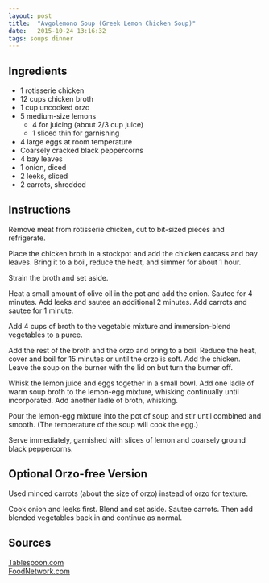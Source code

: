 ```yaml
---
layout: post
title:  "Avgolemono Soup (Greek Lemon Chicken Soup)"
date:   2015-10-24 13:16:32
tags: soups dinner
---
```


Ingredients
-----------
- 1 rotisserie chicken
- 12 cups chicken broth
- 1 cup uncooked orzo
- 5 medium-size lemons
  - 4 for juicing (about 2/3 cup juice)
  - 1 sliced thin for garnishing
- 4 large eggs at room temperature
- Coarsely cracked black peppercorns
- 4 bay leaves
- 1 onion, diced
- 2 leeks, sliced
- 2 carrots, shredded

Instructions
------------

Remove meat from rotisserie chicken, cut to bit-sized pieces and refrigerate.

Place the chicken broth in a stockpot and add the chicken carcass and bay
leaves. Bring it to a boil, reduce the heat, and simmer for about 1 hour.

Strain the broth and set aside.

Heat a small amount of olive oil in the pot and add the onion. Sautee for 4
minutes. Add leeks and sautee an additional 2 minutes. Add carrots and sautee
for 1 minute.

Add 4 cups of broth to the vegetable mixture and immersion-blend vegetables to
a puree.

Add the rest of the broth and the orzo and bring to a boil. Reduce the heat,
cover and boil for 15 minutes or until the orzo is soft. Add the chicken. Leave
the soup on the burner with the lid on but turn the burner off.

Whisk the lemon juice and eggs together in a small bowl. Add one ladle of warm
soup broth to the lemon-egg mixture, whisking continually until incorporated.
Add another ladle of broth, whisking.

Pour the lemon-egg mixture into the pot of soup and stir until combined and
smooth. (The temperature of the soup will cook the egg.)

Serve immediately, garnished with slices of lemon and coarsely ground black
peppercorns.

Optional Orzo-free Version
--------------------------

Used minced carrots (about the size of orzo) instead of orzo for texture.

Cook onion and leeks first. Blend and set aside. Sautee carrots. Then add
blended vegetables back in and continue as normal.

Sources
------
[Tablespoon.com](http://www.tablespoon.com/recipes/easy-avgolemono-soup-greek-lemon-soup/bc9f4b96-5c28-49b6-91cf-9fb0009ee870/?utm_source=pinterest&utm_medium=social&utm_content=fave+dinners&utm_campaign=greek+lemon+soup&crlt.pid=camp.seI0g4WPdX0A)<br>
[FoodNetwork.com](http://www.foodnetwork.com/recipes/cat-cora/avgolemono-chicken-soup-with-egg-lemon-sauce-recipe.html)


